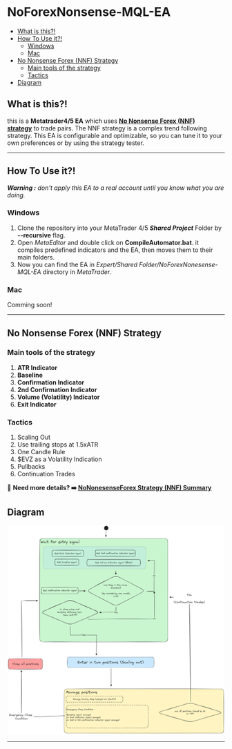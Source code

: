 # NoForexNonsense-MQL-EA

- [What is this?!](#what-is-this)
- [How To Use it?!](#how-to-use-it)
	- [Windows](#windows)
	- [Mac](#mac)
- [No Nonsense Forex (NNF) Strategy](#no-nonsense-forex-nnf-strategy)
	- [Main tools of the strategy](#main-tools-of-the-strategy)
	- [Tactics](#tactics)
- [Diagram](#diagram)

## What is this?!

this is a **Metatrader4/5 EA** which uses **[No Nonsense Forex (NNF) strategy](#no-nonsense-forex-nnf-strategy)** to trade pairs. The NNF strategy is a complex trend following strategy. This EA is configurable and optimizable, so you can tune it to your own preferences or by using the strategy tester.

---

## How To Use it?!

***Warning :*** *don't apply this EA to a real account until you know what you are doing.*

### Windows 

1. Clone the repository into your MetaTrader 4/5 ***Shared Project*** Folder by **--recursive** flag.
2. Open *MetaEditor* and double click on **CompileAutomator.bat**. it compiles predefined indicators and the EA, then moves them to their main folders.
3. Now you can find the EA in *Expert/Shared Folder/NoForexNonesense-MQL-EA* directory in *MetaTrader*.

### Mac
Comming soon!

---
## No Nonsense Forex (NNF) Strategy

### Main tools of the strategy
1. **ATR Indicator**
2. **Baseline**
3. **Confirmation Indicator**
4. **2nd Confirmation Indicator**
5. **Volume (Volatility) Indicator**
6. **Exit Indicator**

### Tactics
1. Scaling Out
2. Use trailing stops at 1.5xATR
3. One Candle Rule
4. $EVZ as a Volatility Indication
5. Pullbacks
6. Continuation Trades

🤔 **Need more details? ➡️ [NoNonesenseForex Strategy (NNF) Summary](./Docs/NoNonesenseForex%20Strategy%20(NNF).md)**

## Diagram

![](./Docs/Excalidraw/NoForexNonsense%20StateMachine.excalidraw.png)


---


